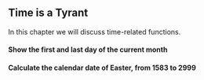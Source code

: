 ## Time is a Tyrant

In this chapter we will discuss time-related functions.

#### Show the first and last day of the current month

[embedmd]:# (sql/first-and-last-day-of-current-month.sql)

#### Calculate the calendar date of Easter, from 1583 to 2999

[embedmd]:# (sql/easter.sql)


<!-- vim: set fenc=utf-8 spell spl=en ts=4 sw=4 et filetype=markdown : -->
